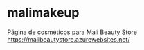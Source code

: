 # malimakeup
Página de cosméticos para Mali Beauty Store
https://malibeautystore.azurewebsites.net/
